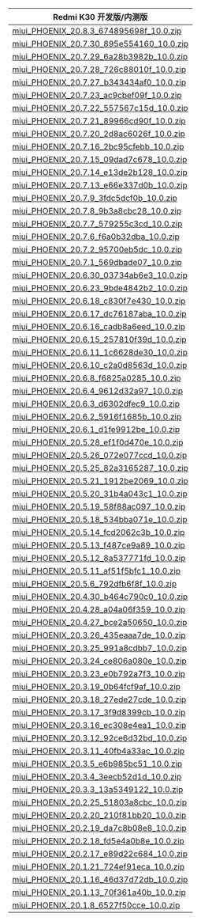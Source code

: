 | Redmi K30  开发版/内测版    |
| ---- |
| [miui_PHOENIX_20.8.3_674895698f_10.0.zip](https://hugeota.d.miui.com/20.8.3/miui_PHOENIX_20.8.3_674895698f_10.0.zip)    |
| [miui_PHOENIX_20.7.30_895e554160_10.0.zip](https://hugeota.d.miui.com/20.7.30/miui_PHOENIX_20.7.30_895e554160_10.0.zip)    |
| [miui_PHOENIX_20.7.29_6a28b3982b_10.0.zip](https://hugeota.d.miui.com/20.7.29/miui_PHOENIX_20.7.29_6a28b3982b_10.0.zip)    |
| [miui_PHOENIX_20.7.28_726c88010f_10.0.zip](https://hugeota.d.miui.com/20.7.28/miui_PHOENIX_20.7.28_726c88010f_10.0.zip)    |
| [miui_PHOENIX_20.7.27_b343434af0_10.0.zip](https://hugeota.d.miui.com/20.7.27/miui_PHOENIX_20.7.27_b343434af0_10.0.zip)    |
| [miui_PHOENIX_20.7.23_ac9cbef09f_10.0.zip](https://hugeota.d.miui.com/20.7.23/miui_PHOENIX_20.7.23_ac9cbef09f_10.0.zip)    |
| [miui_PHOENIX_20.7.22_557567c15d_10.0.zip](https://hugeota.d.miui.com/20.7.22/miui_PHOENIX_20.7.22_557567c15d_10.0.zip)    |
| [miui_PHOENIX_20.7.21_89966cd90f_10.0.zip](https://hugeota.d.miui.com/20.7.21/miui_PHOENIX_20.7.21_89966cd90f_10.0.zip)    |
| [miui_PHOENIX_20.7.20_2d8ac6026f_10.0.zip](https://hugeota.d.miui.com/20.7.20/miui_PHOENIX_20.7.20_2d8ac6026f_10.0.zip)    |
| [miui_PHOENIX_20.7.16_2bc95cfebb_10.0.zip](https://hugeota.d.miui.com/20.7.16/miui_PHOENIX_20.7.16_2bc95cfebb_10.0.zip)    |
| [miui_PHOENIX_20.7.15_09dad7c678_10.0.zip](https://hugeota.d.miui.com/20.7.15/miui_PHOENIX_20.7.15_09dad7c678_10.0.zip)    |
| [miui_PHOENIX_20.7.14_e13de2b128_10.0.zip](https://hugeota.d.miui.com/20.7.14/miui_PHOENIX_20.7.14_e13de2b128_10.0.zip)    |
| [miui_PHOENIX_20.7.13_e66e337d0b_10.0.zip](https://hugeota.d.miui.com/20.7.13/miui_PHOENIX_20.7.13_e66e337d0b_10.0.zip)    |
| [miui_PHOENIX_20.7.9_3fdc5dcf0b_10.0.zip](https://hugeota.d.miui.com/20.7.9/miui_PHOENIX_20.7.9_3fdc5dcf0b_10.0.zip)    |
| [miui_PHOENIX_20.7.8_9b3a8cbc28_10.0.zip](https://hugeota.d.miui.com/20.7.8/miui_PHOENIX_20.7.8_9b3a8cbc28_10.0.zip)    |
| [miui_PHOENIX_20.7.7_579255c3cd_10.0.zip](https://hugeota.d.miui.com/20.7.7/miui_PHOENIX_20.7.7_579255c3cd_10.0.zip)    |
| [miui_PHOENIX_20.7.6_f6a0b32dba_10.0.zip](https://hugeota.d.miui.com/20.7.6/miui_PHOENIX_20.7.6_f6a0b32dba_10.0.zip)    |
| [miui_PHOENIX_20.7.2_95700eb5dc_10.0.zip](https://hugeota.d.miui.com/20.7.2/miui_PHOENIX_20.7.2_95700eb5dc_10.0.zip)    |
| [miui_PHOENIX_20.7.1_569dbade07_10.0.zip](https://hugeota.d.miui.com/20.7.1/miui_PHOENIX_20.7.1_569dbade07_10.0.zip)    |
| [miui_PHOENIX_20.6.30_03734ab6e3_10.0.zip](https://hugeota.d.miui.com/20.6.30/miui_PHOENIX_20.6.30_03734ab6e3_10.0.zip)    |
| [miui_PHOENIX_20.6.23_9bde4842b2_10.0.zip](https://hugeota.d.miui.com/20.6.23/miui_PHOENIX_20.6.23_9bde4842b2_10.0.zip)    |
| [miui_PHOENIX_20.6.18_c830f7e430_10.0.zip](https://hugeota.d.miui.com/20.6.18/miui_PHOENIX_20.6.18_c830f7e430_10.0.zip)    |
| [miui_PHOENIX_20.6.17_dc76187aba_10.0.zip](https://hugeota.d.miui.com/20.6.17/miui_PHOENIX_20.6.17_dc76187aba_10.0.zip)    |
| [miui_PHOENIX_20.6.16_cadb8a6eed_10.0.zip](https://hugeota.d.miui.com/20.6.16/miui_PHOENIX_20.6.16_cadb8a6eed_10.0.zip)    |
| [miui_PHOENIX_20.6.15_257810f39d_10.0.zip](https://hugeota.d.miui.com/20.6.15/miui_PHOENIX_20.6.15_257810f39d_10.0.zip)    |
| [miui_PHOENIX_20.6.11_1c6628de30_10.0.zip](https://hugeota.d.miui.com/20.6.11/miui_PHOENIX_20.6.11_1c6628de30_10.0.zip)    |
| [miui_PHOENIX_20.6.10_c2a0d8563d_10.0.zip](https://hugeota.d.miui.com/20.6.10/miui_PHOENIX_20.6.10_c2a0d8563d_10.0.zip)    |
| [miui_PHOENIX_20.6.8_f6825a0285_10.0.zip](https://hugeota.d.miui.com/20.6.8/miui_PHOENIX_20.6.8_f6825a0285_10.0.zip)    |
| [miui_PHOENIX_20.6.4_9612d32a97_10.0.zip](https://hugeota.d.miui.com/20.6.4/miui_PHOENIX_20.6.4_9612d32a97_10.0.zip)    |
| [miui_PHOENIX_20.6.3_d6302dfec9_10.0.zip](https://hugeota.d.miui.com/20.6.3/miui_PHOENIX_20.6.3_d6302dfec9_10.0.zip)    |
| [miui_PHOENIX_20.6.2_5916f1685b_10.0.zip](https://hugeota.d.miui.com/20.6.2/miui_PHOENIX_20.6.2_5916f1685b_10.0.zip)    |
| [miui_PHOENIX_20.6.1_d1fe9912be_10.0.zip](https://hugeota.d.miui.com/20.6.1/miui_PHOENIX_20.6.1_d1fe9912be_10.0.zip)    |
| [miui_PHOENIX_20.5.28_ef1f0d470e_10.0.zip](https://hugeota.d.miui.com/20.5.28/miui_PHOENIX_20.5.28_ef1f0d470e_10.0.zip)    |
| [miui_PHOENIX_20.5.26_072e077ccd_10.0.zip](https://hugeota.d.miui.com/20.5.26/miui_PHOENIX_20.5.26_072e077ccd_10.0.zip)    |
| [miui_PHOENIX_20.5.25_82a3165287_10.0.zip](https://hugeota.d.miui.com/20.5.25/miui_PHOENIX_20.5.25_82a3165287_10.0.zip)    |
| [miui_PHOENIX_20.5.21_1912be2069_10.0.zip](https://hugeota.d.miui.com/20.5.21/miui_PHOENIX_20.5.21_1912be2069_10.0.zip)    |
| [miui_PHOENIX_20.5.20_31b4a043c1_10.0.zip](https://hugeota.d.miui.com/20.5.20/miui_PHOENIX_20.5.20_31b4a043c1_10.0.zip)    |
| [miui_PHOENIX_20.5.19_58f88ac097_10.0.zip](https://hugeota.d.miui.com/20.5.19/miui_PHOENIX_20.5.19_58f88ac097_10.0.zip)    |
| [miui_PHOENIX_20.5.18_534bba071e_10.0.zip](https://hugeota.d.miui.com/20.5.18/miui_PHOENIX_20.5.18_534bba071e_10.0.zip)    |
| [miui_PHOENIX_20.5.14_fcd2062c3b_10.0.zip](https://hugeota.d.miui.com/20.5.14/miui_PHOENIX_20.5.14_fcd2062c3b_10.0.zip)    |
| [miui_PHOENIX_20.5.13_f487ce9a89_10.0.zip](https://hugeota.d.miui.com/20.5.13/miui_PHOENIX_20.5.13_f487ce9a89_10.0.zip)    |
| [miui_PHOENIX_20.5.12_8a537771fd_10.0.zip](https://hugeota.d.miui.com/20.5.12/miui_PHOENIX_20.5.12_8a537771fd_10.0.zip)    |
| [miui_PHOENIX_20.5.11_af51f5bfc1_10.0.zip](https://hugeota.d.miui.com/20.5.11/miui_PHOENIX_20.5.11_af51f5bfc1_10.0.zip)    |
| [miui_PHOENIX_20.5.6_792dfb6f8f_10.0.zip](https://hugeota.d.miui.com/20.5.6/miui_PHOENIX_20.5.6_792dfb6f8f_10.0.zip)    |
| [miui_PHOENIX_20.4.30_b464c790c0_10.0.zip](https://hugeota.d.miui.com/20.4.30/miui_PHOENIX_20.4.30_b464c790c0_10.0.zip)    |
| [miui_PHOENIX_20.4.28_a04a06f359_10.0.zip](https://hugeota.d.miui.com/20.4.28/miui_PHOENIX_20.4.28_a04a06f359_10.0.zip)    |
| [miui_PHOENIX_20.4.27_bce2a50650_10.0.zip](https://hugeota.d.miui.com/20.4.27/miui_PHOENIX_20.4.27_bce2a50650_10.0.zip)    |
| [miui_PHOENIX_20.3.26_435eaaa7de_10.0.zip](https://hugeota.d.miui.com/20.3.26/miui_PHOENIX_20.3.26_435eaaa7de_10.0.zip)    |
| [miui_PHOENIX_20.3.25_991a8cdbb7_10.0.zip](https://hugeota.d.miui.com/20.3.25/miui_PHOENIX_20.3.25_991a8cdbb7_10.0.zip)    |
| [miui_PHOENIX_20.3.24_ce806a080e_10.0.zip](https://hugeota.d.miui.com/20.3.24/miui_PHOENIX_20.3.24_ce806a080e_10.0.zip)    |
| [miui_PHOENIX_20.3.23_e0b792a7f3_10.0.zip](https://hugeota.d.miui.com/20.3.23/miui_PHOENIX_20.3.23_e0b792a7f3_10.0.zip)    |
| [miui_PHOENIX_20.3.19_0b64fcf9af_10.0.zip](https://hugeota.d.miui.com/20.3.19/miui_PHOENIX_20.3.19_0b64fcf9af_10.0.zip)    |
| [miui_PHOENIX_20.3.18_27ede27cde_10.0.zip](https://hugeota.d.miui.com/20.3.18/miui_PHOENIX_20.3.18_27ede27cde_10.0.zip)    |
| [miui_PHOENIX_20.3.17_3f9d8399cb_10.0.zip](https://hugeota.d.miui.com/20.3.17/miui_PHOENIX_20.3.17_3f9d8399cb_10.0.zip)    |
| [miui_PHOENIX_20.3.16_ec308e4ea1_10.0.zip](https://hugeota.d.miui.com/20.3.16/miui_PHOENIX_20.3.16_ec308e4ea1_10.0.zip)    |
| [miui_PHOENIX_20.3.12_92ce6d32bd_10.0.zip](https://hugeota.d.miui.com/20.3.12/miui_PHOENIX_20.3.12_92ce6d32bd_10.0.zip)    |
| [miui_PHOENIX_20.3.11_40fb4a33ac_10.0.zip](https://hugeota.d.miui.com/20.3.11/miui_PHOENIX_20.3.11_40fb4a33ac_10.0.zip)    |
| [miui_PHOENIX_20.3.5_e6b985bc51_10.0.zip](https://hugeota.d.miui.com/20.3.5/miui_PHOENIX_20.3.5_e6b985bc51_10.0.zip)    |
| [miui_PHOENIX_20.3.4_3eecb52d1d_10.0.zip](https://hugeota.d.miui.com/20.3.4/miui_PHOENIX_20.3.4_3eecb52d1d_10.0.zip)    |
| [miui_PHOENIX_20.3.3_13a5349122_10.0.zip](https://hugeota.d.miui.com/20.3.3/miui_PHOENIX_20.3.3_13a5349122_10.0.zip)    |
| [miui_PHOENIX_20.2.25_51803a8cbc_10.0.zip](https://hugeota.d.miui.com/20.2.25/miui_PHOENIX_20.2.25_51803a8cbc_10.0.zip)    |
| [miui_PHOENIX_20.2.20_210f81bb20_10.0.zip](https://hugeota.d.miui.com/20.2.20/miui_PHOENIX_20.2.20_210f81bb20_10.0.zip)    |
| [miui_PHOENIX_20.2.19_da7c8b08e8_10.0.zip](https://hugeota.d.miui.com/20.2.19/miui_PHOENIX_20.2.19_da7c8b08e8_10.0.zip)    |
| [miui_PHOENIX_20.2.18_fd5e4a0b8e_10.0.zip](https://hugeota.d.miui.com/20.2.18/miui_PHOENIX_20.2.18_fd5e4a0b8e_10.0.zip)    |
| [miui_PHOENIX_20.2.17_e89d22c684_10.0.zip](https://hugeota.d.miui.com/20.2.17/miui_PHOENIX_20.2.17_e89d22c684_10.0.zip)    |
| [miui_PHOENIX_20.1.21_724ef91eca_10.0.zip](https://hugeota.d.miui.com/20.1.21/miui_PHOENIX_20.1.21_724ef91eca_10.0.zip)    |
| [miui_PHOENIX_20.1.16_46d37d72db_10.0.zip](https://hugeota.d.miui.com/20.1.16/miui_PHOENIX_20.1.16_46d37d72db_10.0.zip)    |
| [miui_PHOENIX_20.1.13_70f361a40b_10.0.zip](https://hugeota.d.miui.com/20.1.13/miui_PHOENIX_20.1.13_70f361a40b_10.0.zip)    |
| [miui_PHOENIX_20.1.8_6527f50cce_10.0.zip](https://hugeota.d.miui.com/20.1.8/miui_PHOENIX_20.1.8_6527f50cce_10.0.zip)    |
